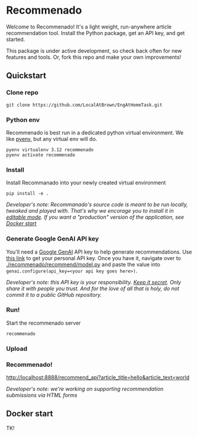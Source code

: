# Recommenado

Welcome to Recommenado! It's a light weight, run-anywhere article recommendation tool. Install the Python package, get an API key, and get started. 

This package is under active development, so check back often for new features and tools. Or, fork this repo and make your own improvements! 

## Quickstart

### Clone repo

```
git clone https://github.com/LocalAtBrown/EngAtHomeTask.git
```

### Python env

Recommenado is best run in a dedicated python virtual environment. We like [pyenv](https://github.com/pyenv/pyenv), but any virtual env will do.

```
pyenv virtualenv 3.12 recommenado
pyenv activate recommenado
```

### Install

Install Recommanado into your newly created virtual environment
```
pip install -e .
```

*Developer's note: Recommanado's source code is meant to be run locally, tweaked and played with. That's why we encorage you to install it in [editable mode](https://setuptools.pypa.io/en/latest/userguide/development_mode.html#development-mode-a-k-a-editable-installs). If you want a "production" version of the application, see [Docker start](#docker-start)*

### Generate Google GenAI API key

You'll need a [Google GenAI](https://ai.google.dev/gemini-api/docs) API key to help generate recommendations. Use [this link](https://aistudio.google.com/app/apikey) to get your personal API key. 
Once you have it, navigate over to [./recommenado/recommend/model.py](./recommenado/recommend/model.py) and paste the value into `genai.configure(api_key=<your api key goes here>)`. 

*Developer's note: this API key is your responsibility. [Keep it secret](https://towardsdatascience.com/how-you-can-and-why-you-should-secure-your-api-keys-e433acc2f22d). Only share it with people you trust. And for the love of all that is holy, do not commit it to a public GitHub repository.*

### Run!

Start the recommenado server
```
recommenado
```

### Upload

### Recommenado!

[http://localhost:8888/recommend_api?article_title=hello&article_text=world](http://localhost:8888/recommend_api?article_title=hello&article_text=world)

*Developer's note: we're working on supporting recommendation submissions via HTML forms*

## Docker start

TK!